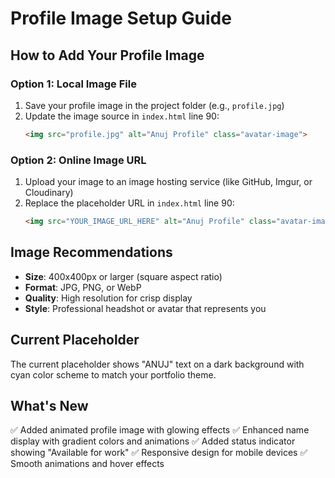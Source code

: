 # Profile Image Setup Guide

## How to Add Your Profile Image

### Option 1: Local Image File
1. Save your profile image in the project folder (e.g., `profile.jpg`)
2. Update the image source in `index.html` line 90:
   ```html
   <img src="profile.jpg" alt="Anuj Profile" class="avatar-image">
   ```

### Option 2: Online Image URL
1. Upload your image to an image hosting service (like GitHub, Imgur, or Cloudinary)
2. Replace the placeholder URL in `index.html` line 90:
   ```html
   <img src="YOUR_IMAGE_URL_HERE" alt="Anuj Profile" class="avatar-image">
   ```

## Image Recommendations
- **Size**: 400x400px or larger (square aspect ratio)
- **Format**: JPG, PNG, or WebP
- **Quality**: High resolution for crisp display
- **Style**: Professional headshot or avatar that represents you

## Current Placeholder
The current placeholder shows "ANUJ" text on a dark background with cyan color scheme to match your portfolio theme.

## What's New
✅ Added animated profile image with glowing effects
✅ Enhanced name display with gradient colors and animations
✅ Added status indicator showing "Available for work"
✅ Responsive design for mobile devices
✅ Smooth animations and hover effects